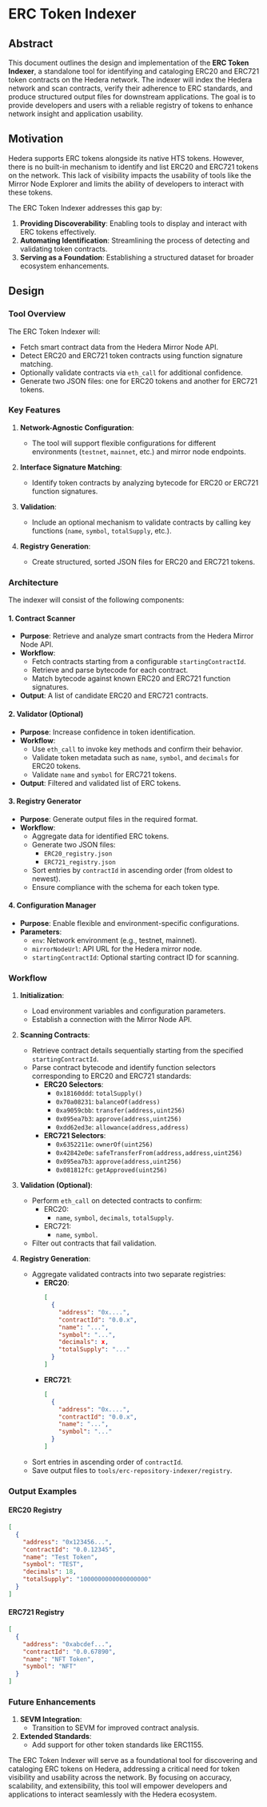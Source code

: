 # ERC Token Indexer

## Abstract

This document outlines the design and implementation of the **ERC Token Indexer**, a standalone tool for identifying and cataloging ERC20 and ERC721 token contracts on the Hedera network. The indexer will index the Hedera network and scan contracts, verify their adherence to ERC standards, and produce structured output files for downstream applications. The goal is to provide developers and users with a reliable registry of tokens to enhance network insight and application usability.

## Motivation

Hedera supports ERC tokens alongside its native HTS tokens. However, there is no built-in mechanism to identify and list ERC20 and ERC721 tokens on the network. This lack of visibility impacts the usability of tools like the Mirror Node Explorer and limits the ability of developers to interact with these tokens.

The ERC Token Indexer addresses this gap by:

1. **Providing Discoverability**: Enabling tools to display and interact with ERC tokens effectively.
2. **Automating Identification**: Streamlining the process of detecting and validating token contracts.
3. **Serving as a Foundation**: Establishing a structured dataset for broader ecosystem enhancements.

## Design

### Tool Overview

The ERC Token Indexer will:

- Fetch smart contract data from the Hedera Mirror Node API.
- Detect ERC20 and ERC721 token contracts using function signature matching.
- Optionally validate contracts via `eth_call` for additional confidence.
- Generate two JSON files: one for ERC20 tokens and another for ERC721 tokens.

### Key Features

1. **Network-Agnostic Configuration**:

   - The tool will support flexible configurations for different environments (`testnet`, `mainnet`, etc.) and mirror node endpoints.

2. **Interface Signature Matching**:

   - Identify token contracts by analyzing bytecode for ERC20 or ERC721 function signatures.

3. **Validation**:

   - Include an optional mechanism to validate contracts by calling key functions (`name`, `symbol`, `totalSupply`, etc.).

4. **Registry Generation**:
   - Create structured, sorted JSON files for ERC20 and ERC721 tokens.

### Architecture

The indexer will consist of the following components:

#### 1. **Contract Scanner**

- **Purpose**: Retrieve and analyze smart contracts from the Hedera Mirror Node API.
- **Workflow**:
  - Fetch contracts starting from a configurable `startingContractId`.
  - Retrieve and parse bytecode for each contract.
  - Match bytecode against known ERC20 and ERC721 function signatures.
- **Output**: A list of candidate ERC20 and ERC721 contracts.

#### 2. **Validator** (Optional)

- **Purpose**: Increase confidence in token identification.
- **Workflow**:
  - Use `eth_call` to invoke key methods and confirm their behavior.
  - Validate token metadata such as `name`, `symbol`, and `decimals` for ERC20 tokens.
  - Validate `name` and `symbol` for ERC721 tokens.
- **Output**: Filtered and validated list of ERC tokens.

#### 3. **Registry Generator**

- **Purpose**: Generate output files in the required format.
- **Workflow**:
  - Aggregate data for identified ERC tokens.
  - Generate two JSON files:
    - `ERC20_registry.json`
    - `ERC721_registry.json`
  - Sort entries by `contractId` in ascending order (from oldest to newest).
  - Ensure compliance with the schema for each token type.

#### 4. **Configuration Manager**

- **Purpose**: Enable flexible and environment-specific configurations.
- **Parameters**:
  - `env`: Network environment (e.g., testnet, mainnet).
  - `mirrorNodeUrl`: API URL for the Hedera mirror node.
  - `startingContractId`: Optional starting contract ID for scanning.

### Workflow

1. **Initialization**:

   - Load environment variables and configuration parameters.
   - Establish a connection with the Mirror Node API.

2. **Scanning Contracts**:

   - Retrieve contract details sequentially starting from the specified `startingContractId`.
   - Parse contract bytecode and identify function selectors corresponding to ERC20 and ERC721 standards:
     - **ERC20 Selectors**:
       - `0x18160ddd`: `totalSupply()`
       - `0x70a08231`: `balanceOf(address)`
       - `0xa9059cbb`: `transfer(address,uint256)`
       - `0x095ea7b3`: `approve(address,uint256)`
       - `0xdd62ed3e`: `allowance(address,address)`
     - **ERC721 Selectors**:
       - `0x6352211e`: `ownerOf(uint256)`
       - `0x42842e0e`: `safeTransferFrom(address,address,uint256)`
       - `0x095ea7b3`: `approve(address,uint256)`
       - `0x081812fc`: `getApproved(uint256)`

3. **Validation (Optional)**:

   - Perform `eth_call` on detected contracts to confirm:
     - ERC20:
       - `name`, `symbol`, `decimals`, `totalSupply`.
     - ERC721:
       - `name`, `symbol`.
   - Filter out contracts that fail validation.

4. **Registry Generation**:
   - Aggregate validated contracts into two separate registries:
     - **ERC20**:
       ```json
       [
         {
           "address": "0x....",
           "contractId": "0.0.x",
           "name": "...",
           "symbol": "...",
           "decimals": x,
           "totalSupply": "..."
         }
       ]
       ```
     - **ERC721**:
       ```json
       [
         {
           "address": "0x....",
           "contractId": "0.0.x",
           "name": "...",
           "symbol": "..."
         }
       ]
       ```
   - Sort entries in ascending order of `contractId`.
   - Save output files to `tools/erc-repository-indexer/registry`.

### Output Examples

#### ERC20 Registry

```json
[
  {
    "address": "0x123456...",
    "contractId": "0.0.12345",
    "name": "Test Token",
    "symbol": "TEST",
    "decimals": 18,
    "totalSupply": "1000000000000000000"
  }
]
```

#### ERC721 Registry

```json
[
  {
    "address": "0xabcdef...",
    "contractId": "0.0.67890",
    "name": "NFT Token",
    "symbol": "NFT"
  }
]
```

### Future Enhancements

1. **SEVM Integration**:
   - Transition to SEVM for improved contract analysis.
2. **Extended Standards**:
   - Add support for other token standards like ERC1155.

The ERC Token Indexer will serve as a foundational tool for discovering and cataloging ERC tokens on Hedera, addressing a critical need for token visibility and usability across the network. By focusing on accuracy, scalability, and extensibility, this tool will empower developers and applications to interact seamlessly with the Hedera ecosystem.
